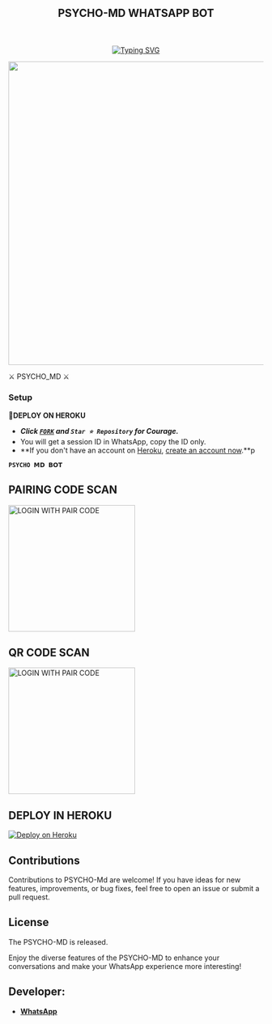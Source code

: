 
## <p align="center"> PSYCHO-MD WHATSAPP BOT
<br>

<p align="center"><a href="https://git.io/typing-svg"><img src="https://readme-typing-svg.demolab.com?font=EB+Garamond&weight=800&size=28&duration=4000&pause=1000&random=false&width=435&lines=WELCOME+PSYCHO-MD;MULTI-DEVICE+WHATSAPP+BOT;DEVELOPED+BY+PSYCHO_BABA;RELEASED+DATE+13%2F04%2F2024." alt="Typing SVG" /></a>
</p>


<img src="https://telegra.ph/file/3972e895b6935c7d61abe.jpg" width="600" height="600" />
</p>         ⚔ PSYCHO_MD ⚔

### Setup

**📌DEPLOY ON HEROKU**
   - ***Click [`FORK`](https://github.com/Purnageethanajana/DEXTER-V1-MD/fork) and `Star ⭐ Repository` for Courage.***
   - You will get a session ID in WhatsApp, copy the ID only.
   - **If you don't have an account on [Heroku](https://signup.heroku.com/), [create an account now](https://signup.heroku.com/).**p
</p>

**`PSYCHO 𝗠𝗗 𝗕𝗢𝗧`**

##  PAIRING CODE SCAN

<a href="https://dexter-pair-271d65472856.herokuapp.com/"><img src="https://img.shields.io/badge/LOGIN%20WITH-PAIR%20CODE-red" alt="LOGIN WITH PAIR CODE" width="250"></a>

## QR CODE SCAN

<a href="https://dexter--7-62f45bcdac73.herokuapp.com/"><img src="https://img.shields.io/badge/LOGIN%20WITH-QR%20CODE-red" alt="LOGIN WITH PAIR CODE" width="250"></a>
## DEPLOY IN HEROKU

 [![Deploy on Heroku](https://www.herokucdn.com/deploy/button.svg)](https://dashboard.heroku.com/new?template=https://github.com/Purnageethanajana/DEXTER-V1-MD/)

   </details>
</P>

## Contributions

Contributions to PSYCHO-Md are welcome! If you have ideas for new features, improvements, or bug fixes, feel free to open an issue or submit a pull request.

## License

The PSYCHO-MD is released.

Enjoy the diverse features of the PSYCHO-MD  to enhance your conversations and make your WhatsApp experience more interesting!

## Developer:
- [**WhatsApp**](https://wa.me/94775341543)

